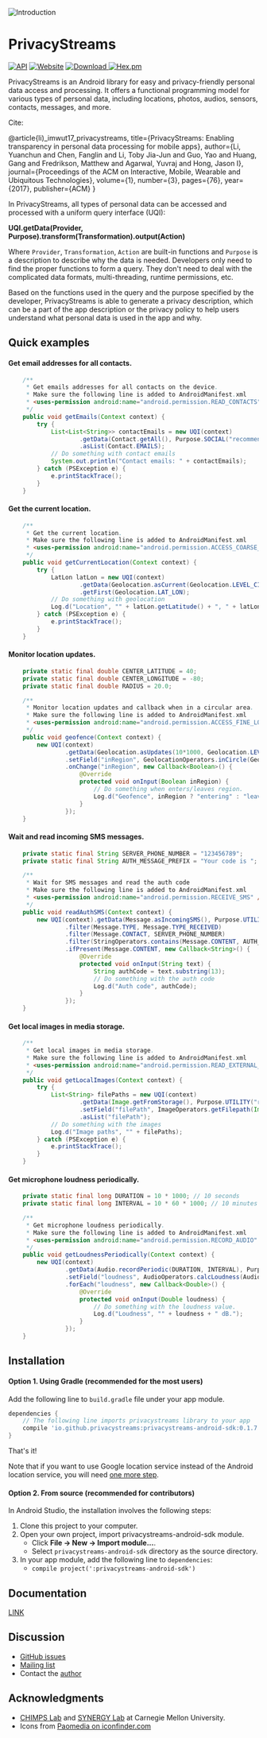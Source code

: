 ![Introduction](images/ps_intro.png)

# PrivacyStreams

[![API](https://img.shields.io/badge/API-16%2B-brightgreen.svg?style=flat)](https://android-arsenal.com/api?level=16)
[![Website](https://img.shields.io/website-up-down-green-red/https/privacystreams.github.io.svg?label=docs)](https://privacystreams.github.io/)
[![Download](https://api.bintray.com/packages/ylimit/PrivacyStreams/PrivacyStreams-Android-SDK/images/download.svg) ](https://bintray.com/ylimit/PrivacyStreams/PrivacyStreams-Android-SDK/_latestVersion)
[![Hex.pm](https://img.shields.io/hexpm/l/plug.svg)](https://www.apache.org/licenses/LICENSE-2.0)

PrivacyStreams is an Android library for easy and privacy-friendly personal data access and processing. It offers a functional programming model for various types of personal data, including locations, photos, audios, sensors, contacts, messages, and more.

Cite:

@article{li)_imwut17_privacystreams,
  title={PrivacyStreams: Enabling transparency in personal data processing for mobile apps},
  author={Li, Yuanchun and Chen, Fanglin and Li, Toby Jia-Jun and Guo, Yao and Huang, Gang and Fredrikson, Matthew and Agarwal, Yuvraj and Hong, Jason I},
  journal={Proceedings of the ACM on Interactive, Mobile, Wearable and Ubiquitous Technologies},
  volume={1},
  number={3},
  pages={76},
  year={2017},
  publisher={ACM}
} 

In PrivacyStreams, all types of personal data can be accessed and processed with a uniform query interface (UQI):

**UQI.getData(Provider, Purpose).transform(Transformation).output(Action)**

Where `Provider`, `Transformation`, `Action` are built-in functions and `Purpose` is a description to describe why the data is needed.
Developers only need to find the proper functions to form a query. They don't need to deal with the complicated data formats, multi-threading, runtime permissions, etc.

Based on the functions used in the query and the purpose specified by the developer, PrivacyStreams is able to generate a privacy description, which can be a part of the app description or the privacy policy to help users understand what personal data is used in the app and why.

## Quick examples

#### Get email addresses for all contacts.

```java
    /**
     * Get emails addresses for all contacts on the device.
     * Make sure the following line is added to AndroidManifest.xml
     * <uses-permission android:name="android.permission.READ_CONTACTS" />
     */
    public void getEmails(Context context) {
        try {
            List<List<String>> contactEmails = new UQI(context)
                    .getData(Contact.getAll(), Purpose.SOCIAL("recommend friends"))
                    .asList(Contact.EMAILS);
            // Do something with contact emails
            System.out.println("Contact emails: " + contactEmails);
        } catch (PSException e) {
            e.printStackTrace();
        }
    }
```

#### Get the current location.

```java
    /**
     * Get the current location.
     * Make sure the following line is added to AndroidManifest.xml
     * <uses-permission android:name="android.permission.ACCESS_COARSE_LOCATION" />
     */
    public void getCurrentLocation(Context context) {
        try {
            LatLon latLon = new UQI(context)
                    .getData(Geolocation.asCurrent(Geolocation.LEVEL_CITY), Purpose.UTILITY("check weather"))
                    .getFirst(Geolocation.LAT_LON);
            // Do something with geolocation
            Log.d("Location", "" + latLon.getLatitude() + ", " + latLon.getLongitude());
        } catch (PSException e) {
            e.printStackTrace();
        }
    }
```

#### Monitor location updates.

```java
    private static final double CENTER_LATITUDE = 40;
    private static final double CENTER_LONGITUDE = -80;
    private static final double RADIUS = 20.0;

    /**
     * Monitor location updates and callback when in a circular area.
     * Make sure the following line is added to AndroidManifest.xml
     * <uses-permission android:name="android.permission.ACCESS_FINE_LOCATION" />
     */
    public void geofence(Context context) {
        new UQI(context)
                .getData(Geolocation.asUpdates(10*1000, Geolocation.LEVEL_EXACT), Purpose.GAME("notify user"))
                .setField("inRegion", GeolocationOperators.inCircle(Geolocation.LAT_LON, CENTER_LATITUDE, CENTER_LONGITUDE, RADIUS))
                .onChange("inRegion", new Callback<Boolean>() {
                    @Override
                    protected void onInput(Boolean inRegion) {
                        // Do something when enters/leaves region.
                        Log.d("Geofence", inRegion ? "entering" : "leaving");
                    }
                });
    }
```

#### Wait and read incoming SMS messages.

```java
    private static final String SERVER_PHONE_NUMBER = "123456789";
    private static final String AUTH_MESSAGE_PREFIX = "Your code is ";

    /**
     * Wait for SMS messages and read the auth code
     * Make sure the following line is added to AndroidManifest.xml
     * <uses-permission android:name="android.permission.RECEIVE_SMS" />
     */
    public void readAuthSMS(Context context) {
        new UQI(context).getData(Message.asIncomingSMS(), Purpose.UTILITY("two-factor authentication"))
                .filter(Message.TYPE, Message.TYPE_RECEIVED)
                .filter(Message.CONTACT, SERVER_PHONE_NUMBER)
                .filter(StringOperators.contains(Message.CONTENT, AUTH_MESSAGE_PREFIX))
                .ifPresent(Message.CONTENT, new Callback<String>() {
                    @Override
                    protected void onInput(String text) {
                        String authCode = text.substring(13);
                        // Do something with the auth code
                        Log.d("Auth code", authCode);
                    }
                });
    }
```

#### Get local images in media storage.

```java
    /**
     * Get local images in media storage.
     * Make sure the following line is added to AndroidManifest.xml
     * <uses-permission android:name="android.permission.READ_EXTERNAL_STORAGE" />
     */
    public void getLocalImages(Context context) {
        try {
            List<String> filePaths = new UQI(context)
                    .getData(Image.getFromStorage(), Purpose.UTILITY("read photos"))
                    .setField("filePath", ImageOperators.getFilepath(Image.IMAGE_DATA))
                    .asList("filePath");
            // Do something with the images
            Log.d("Image paths", "" + filePaths);
        } catch (PSException e) {
            e.printStackTrace();
        }
    }
```

#### Get microphone loudness periodically.

```java
    private static final long DURATION = 10 * 1000; // 10 seconds
    private static final long INTERVAL = 10 * 60 * 1000; // 10 minutes

    /**
     * Get microphone loudness periodically.
     * Make sure the following line is added to AndroidManifest.xml
     * <uses-permission android:name="android.permission.RECORD_AUDIO" />
     */
    public void getLoudnessPeriodically(Context context) {
        new UQI(context)
                .getData(Audio.recordPeriodic(DURATION, INTERVAL), Purpose.HEALTH("monitor sleep"))
                .setField("loudness", AudioOperators.calcLoudness(Audio.AUDIO_DATA))
                .forEach("loudness", new Callback<Double>() {
                    @Override
                    protected void onInput(Double loudness) {
                        // Do something with the loudness value.
                        Log.d("Loudness", "" + loudness + " dB.");
                    }
                });
    }
```

## Installation

#### Option 1. Using Gradle (recommended for the most users)

Add the following line to `build.gradle` file under your app module.

```gradle
dependencies {
    // The following line imports privacystreams library to your app
    compile 'io.github.privacystreams:privacystreams-android-sdk:0.1.7'
}
```

That's it!

Note that if you want to use Google location service instead of the Android location service, you will need [one more step](https://privacystreams.github.io/pages/install_google_location.html).

#### Option 2. From source (recommended for contributors)

In Android Studio, the installation involves the following steps:

1. Clone this project to your computer.
2. Open your own project, import privacystreams-android-sdk module.
    - Click **File -> New -> Import module...**.
    - Select `privacystreams-android-sdk` directory as the source directory.
3. In your app module, add the following line to `dependencies`:
    - `compile project(':privacystreams-android-sdk')`

## Documentation

[LINK](https://privacystreams.github.io/)

## Discussion

- [GitHub issues](https://github.com/PrivacyStreams/PrivacyStreams/issues)
- [Mailing list](https://groups.google.com/forum/#!forum/privacystreams)
- Contact the [author](http://ylimit.github.io/)

## Acknowledgments

- [CHIMPS Lab](http://www.cmuchimps.org/) and [SYNERGY Lab](http://www.synergylabs.org/) at Carnegie Mellon University.
- Icons from [Paomedia on iconfinder.com](https://www.iconfinder.com/paomedia)
